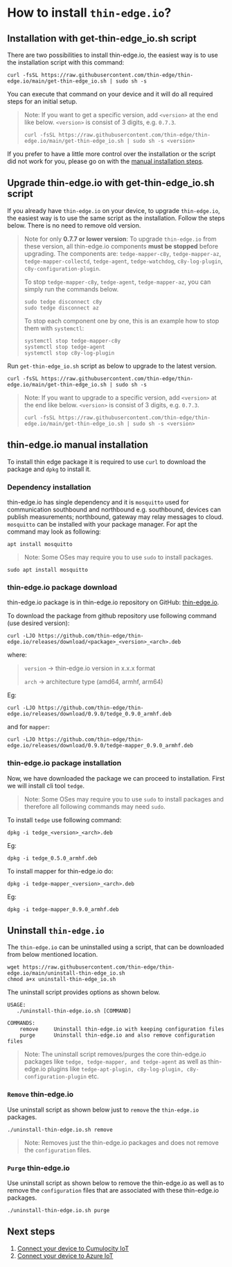 # How to install `thin-edge.io`?

## Installation with get-thin-edge_io.sh script

There are two possibilities to install thin-edge.io, the easiest way is to use the installation script with this command:

```shell
curl -fsSL https://raw.githubusercontent.com/thin-edge/thin-edge.io/main/get-thin-edge_io.sh | sudo sh -s
```

You can execute that command on your device and it will do all required steps for an initial setup.

> Note: If you want to get a specific version, add `<version>` at the end like below. 
> `<version>` is consist of 3 digits, e.g. `0.7.3`.
> ```shell
> curl -fsSL https://raw.githubusercontent.com/thin-edge/thin-edge.io/main/get-thin-edge_io.sh | sudo sh -s <version>
> ```

If you prefer to have a little more control over the installation or the script did not work for you,
please go on with the [manual installation steps](#manual-installation-steps).

## Upgrade thin-edge.io with get-thin-edge_io.sh script

If you already have `thin-edge.io` on your device, to upgrade `thin-edge.io`,
the easiest way is to use the same script as the installation. Follow the steps below.
There is no need to remove old version.

> Note for only **0.7.7 or lower version**: To upgrade `thin-edge.io` from these version,
> all thin-edge.io components **must be stopped** before upgrading.
> The components are:
> `tedge-mapper-c8y`, `tedge-mapper-az`, `tedge-mapper-collectd`, `tedge-agent`, `tedge-watchdog`, `c8y-log-plugin`, `c8y-configuration-plugin`.
>
> To stop `tedge-mapper-c8y`, `tedge-agent`, `tedge-mapper-az`, you can simply run the commands below.
> 
> ```shell
> sudo tedge disconnect c8y
> sudo tedge disconnect az
> ```
> 
> To stop each component one by one, this is an example how to stop them with `systemctl`:
> 
> ```shell
> systemctl stop tedge-mapper-c8y
> systemctl stop tedge-agent
> systemctl stop c8y-log-plugin
> ```

Run `get-thin-edge_io.sh` script as below to upgrade to the latest version.

```shell
curl -fsSL https://raw.githubusercontent.com/thin-edge/thin-edge.io/main/get-thin-edge_io.sh | sudo sh -s
```

> Note: If you want to upgrade to a specific version, add `<version>` at the end like below.
> `<version>` is consist of 3 digits, e.g. `0.7.3`.
> ```shell
> curl -fsSL https://raw.githubusercontent.com/thin-edge/thin-edge.io/main/get-thin-edge_io.sh | sudo sh -s <version>
> ```

## thin-edge.io manual installation

To install thin edge package it is required to use `curl` to download the package and `dpkg` to install it.

### Dependency installation

thin-edge.io has single dependency and it is `mosquitto` used for communication southbound and northbound e.g. southbound, devices can publish measurements; northbound, gateway may relay messages to cloud.
`mosquitto` can be installed with your package manager. For apt the command may look as following:

```shell
apt install mosquitto
```

> Note: Some OSes may require you to use `sudo` to install packages.

```shell
sudo apt install mosquitto
```

### thin-edge.io package download

thin-edge.io package is in thin-edge.io repository on GitHub: [thin-edge.io](https://github.com/thin-edge/thin-edge.io/releases).

To download the package from github repository use following command (use desired version):

```shell
curl -LJO https://github.com/thin-edge/thin-edge.io/releases/download/<package>_<version>_<arch>.deb
```

where:
> `version` -> thin-edge.io version in x.x.x format
>
> `arch` -> architecture type (amd64, armhf, arm64)

Eg:

```shell
curl -LJO https://github.com/thin-edge/thin-edge.io/releases/download/0.9.0/tedge_0.9.0_armhf.deb
```

and for `mapper`:

```shell
curl -LJO https://github.com/thin-edge/thin-edge.io/releases/download/0.9.0/tedge-mapper_0.9.0_armhf.deb
```

### thin-edge.io package installation

Now, we have downloaded the package we can proceed to installation. First we will install cli tool `tedge`.

> Note: Some OSes may require you to use `sudo` to install packages and therefore all following commands may need `sudo`.

To install `tedge` use following command:

```shell
dpkg -i tedge_<version>_<arch>.deb
```

Eg:

```shell
dpkg -i tedge_0.5.0_armhf.deb
```

To install mapper for thin-edge.io do:

```shell
dpkg -i tedge-mapper_<version>_<arch>.deb
```

Eg:

```shell
dpkg -i tedge-mapper_0.9.0_armhf.deb
```

## Uninstall `thin-edge.io`
The `thin-edge.io` can be uninstalled using a script, that can be downloaded
from below mentioned location. 

```shell
wget https://raw.githubusercontent.com/thin-edge/thin-edge.io/main/uninstall-thin-edge_io.sh
chmod a+x uninstall-thin-edge_io.sh
```
The uninstall script provides options as shown below.

```shell
USAGE: 
   ./uninstall-thin-edge.io.sh [COMMAND]
    
COMMANDS:
    remove     Uninstall thin-edge.io with keeping configuration files
    purge      Uninstall thin-edge.io and also remove configuration files
```

> Note: The uninstall script removes/purges the core thin-edge.io packages like `tedge,
 tedge-mapper, and tedge-agent` as well as thin-edge.io plugins like `tedge-apt-plugin,
 c8y-log-plugin, c8y-configuration-plugin` etc.

###  `Remove` thin-edge.io
Use uninstall script as shown below just to `remove` the `thin-edge.io` packages.

```shell
./uninstall-thin-edge.io.sh remove
```
> Note: Removes just the thin-edge.io packages and does not remove the `configuration` files.

### `Purge` thin-edge.io
Use uninstall script as shown below to remove the thin-edge.io as well as to remove the `configuration` files that are 
associated with these thin-edge.io packages.

```shell
./uninstall-thin-edge.io.sh purge
```

## Next steps

1. [Connect your device to Cumulocity IoT](../tutorials/connect-c8y.md)
2. [Connect your device to Azure IoT](../tutorials/connect-azure.md)

